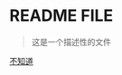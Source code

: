 # README FILE

> 这是一个描述性的文件

[不知道](https://pic2.zhimg.com/80/v2-f026d47182717263aa8b675c093443f9_720w.webp)